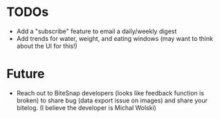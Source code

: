 # TODOs
* Add a "subscribe" feature to email a daily/weekly digest
* Add trends for water, weight, and eating windows (may want to think about the UI for this!)

# Future
* Reach out to BiteSnap developers (looks like feedback function is broken) to share bug (data export issue on images) and share your bitelog. (I believe the developer is Michal Wolski)
